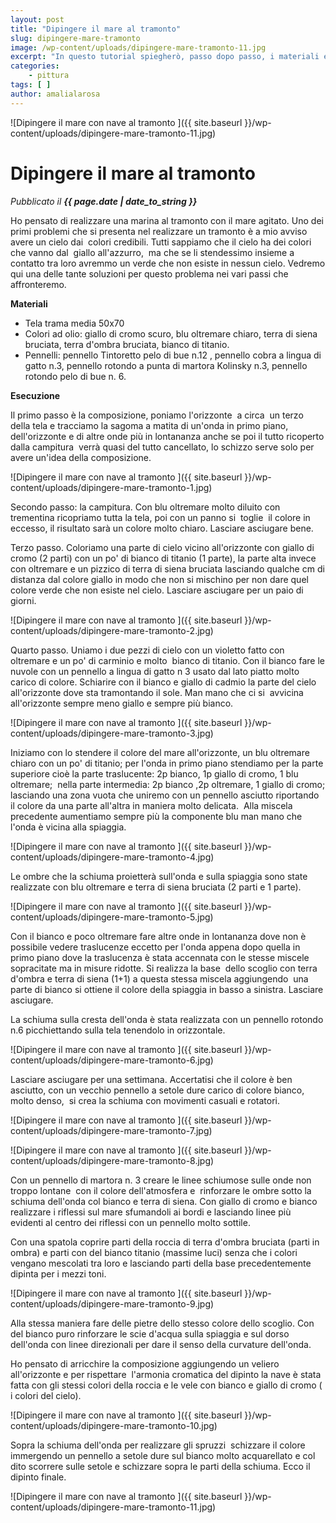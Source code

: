 ```yaml
---
layout: post
title: "Dipingere il mare al tramonto"
slug: dipingere-mare-tramonto
image: /wp-content/uploads/dipingere-mare-tramonto-11.jpg
excerpt: "In questo tutorial spiegherò, passo dopo passo, i materiali e la procedura per dipingere il mare al tramonto con onde e nave all'orizzonte."
categories:
    - pittura
tags: [ ]
author: amalialarosa
---
```


![Dipingere il mare con nave al tramonto ]({{ site.baseurl }}/wp-content/uploads/dipingere-mare-tramonto-11.jpg)

# Dipingere il mare al tramonto
_Pubblicato il **{{ page.date | date_to_string }}**_

Ho pensato di realizzare una marina al tramonto con il mare agitato. Uno dei primi problemi che si presenta nel realizzare un tramonto è a mio avviso avere un cielo dai  colori credibili. Tutti sappiamo che il cielo ha dei colori che vanno dal  giallo all'azzurro,  ma che se li stendessimo insieme a contatto tra loro avremmo un verde che non esiste in nessun cielo. Vedremo qui una delle tante soluzioni per questo problema nei vari passi che affronteremo.

**Materiali**

- Tela trama media 50x70
- Colori ad olio: giallo di cromo scuro, blu oltremare chiaro, terra di siena bruciata, terra d'ombra bruciata, bianco di titanio.
- Pennelli: pennello Tintoretto pelo di bue n.12 , pennello cobra a lingua di gatto n.3, pennello rotondo a punta di martora Kolinsky n.3, pennello rotondo pelo di bue n. 6.

**Esecuzione**

Il primo passo è la composizione, poniamo l'orizzonte  a circa  un terzo della tela e tracciamo la sagoma a matita di un'onda in primo piano, dell'orizzonte e di altre onde più in lontananza anche se poi il tutto ricoperto dalla campitura  verrà quasi del tutto cancellato, lo schizzo serve solo per avere un'idea della composizione.

![Dipingere il mare con nave al tramonto ]({{ site.baseurl }}/wp-content/uploads/dipingere-mare-tramonto-1.jpg)

Secondo passo: la campitura. Con blu oltremare molto diluito con trementina ricopriamo tutta la tela, poi con un panno si  toglie  il colore in eccesso, il risultato sarà un colore molto chiaro. Lasciare asciugare bene.

Terzo passo. Coloriamo una parte di cielo vicino all'orizzonte con giallo di cromo (2 parti) con un po' di bianco di titanio (1 parte), la parte alta invece con oltremare e un pizzico di terra di siena bruciata lasciando qualche cm di distanza dal colore giallo in modo che non si mischino per non dare quel colore verde che non esiste nel cielo. Lasciare asciugare per un paio di giorni.

![Dipingere il mare con nave al tramonto ]({{ site.baseurl }}/wp-content/uploads/dipingere-mare-tramonto-2.jpg)

Quarto passo. Uniamo i due pezzi di cielo con un violetto fatto con oltremare e un po' di carminio e molto  bianco di titanio. Con il bianco fare le nuvole con un pennello a lingua di gatto n 3 usato dal lato piatto molto carico di colore. Schiarire con il bianco e giallo di cadmio la parte del cielo all'orizzonte dove sta tramontando il sole. Man mano che ci si  avvicina all'orizzonte sempre meno giallo e sempre più bianco.

![Dipingere il mare con nave al tramonto ]({{ site.baseurl }}/wp-content/uploads/dipingere-mare-tramonto-3.jpg)

Iniziamo con lo stendere il colore del mare all'orizzonte, un blu oltremare chiaro con un po' di titanio; per l'onda in primo piano stendiamo per la parte superiore cioè la parte traslucente: 2p bianco, 1p giallo di cromo, 1 blu oltremare;  nella parte intermedia: 2p bianco ,2p oltremare, 1 giallo di cromo; lasciando una zona vuota che uniremo con un pennello asciutto riportando il colore da una parte all'altra in maniera molto delicata.  Alla miscela precedente aumentiamo sempre più la componente blu man mano che l'onda è vicina alla spiaggia.

![Dipingere il mare con nave al tramonto ]({{ site.baseurl }}/wp-content/uploads/dipingere-mare-tramonto-4.jpg)

Le ombre che la schiuma proietterà sull'onda e sulla spiaggia sono state realizzate con blu oltremare e terra di siena bruciata (2 parti e 1 parte).

![Dipingere il mare con nave al tramonto ]({{ site.baseurl }}/wp-content/uploads/dipingere-mare-tramonto-5.jpg)

Con il bianco e poco oltremare fare altre onde in lontananza dove non è possibile vedere traslucenze eccetto per l'onda appena dopo quella in primo piano dove la traslucenza è stata accennata con le stesse miscele sopracitate ma in misure ridotte. Si realizza la base  dello scoglio con terra d'ombra e terra di siena (1+1) a questa stessa miscela aggiungendo  una parte di bianco si ottiene il colore della spiaggia in basso a sinistra. Lasciare asciugare.

La schiuma sulla cresta dell'onda è stata realizzata con un pennello rotondo n.6 picchiettando sulla tela tenendolo in orizzontale.

![Dipingere il mare con nave al tramonto ]({{ site.baseurl }}/wp-content/uploads/dipingere-mare-tramonto-6.jpg)

Lasciare asciugare per una settimana. Accertatisi che il colore è ben asciutto, con un vecchio pennello a setole dure carico di colore bianco, molto denso,  si crea la schiuma con movimenti casuali e rotatori.

![Dipingere il mare con nave al tramonto ]({{ site.baseurl }}/wp-content/uploads/dipingere-mare-tramonto-7.jpg)

![Dipingere il mare con nave al tramonto ]({{ site.baseurl }}/wp-content/uploads/dipingere-mare-tramonto-8.jpg)

Con un pennello di martora n. 3 creare le linee schiumose sulle onde non troppo lontane  con il colore dell'atmosfera e  rinforzare le ombre sotto la schiuma dell'onda col bianco e terra di siena. Con giallo di cromo e bianco realizzare i riflessi sul mare sfumandoli ai bordi e lasciando linee più evidenti al centro dei riflessi con un pennello molto sottile.

Con una spatola coprire parti della roccia di terra d'ombra bruciata (parti in ombra) e parti con del bianco titanio (massime luci) senza che i colori vengano mescolati tra loro e lasciando parti della base precedentemente dipinta per i mezzi toni.

![Dipingere il mare con nave al tramonto ]({{ site.baseurl }}/wp-content/uploads/dipingere-mare-tramonto-9.jpg)

Alla stessa maniera fare delle pietre dello stesso colore dello scoglio. Con del bianco puro rinforzare le scie d'acqua sulla spiaggia e sul dorso dell'onda con linee direzionali per dare il senso della curvature dell'onda.

Ho pensato di arricchire la composizione aggiungendo un veliero all'orizzonte e per rispettare  l'armonia cromatica del dipinto la nave è stata fatta con gli stessi colori della roccia e le vele con bianco e giallo di cromo ( i colori del cielo).

![Dipingere il mare con nave al tramonto ]({{ site.baseurl }}/wp-content/uploads/dipingere-mare-tramonto-10.jpg)

Sopra la schiuma dell'onda per realizzare gli spruzzi  schizzare il colore immergendo un pennello a setole dure sul bianco molto acquarellato e col  dito scorrere sulle setole e schizzare sopra le parti della schiuma. Ecco il dipinto finale.

![Dipingere il mare con nave al tramonto ]({{ site.baseurl }}/wp-content/uploads/dipingere-mare-tramonto-11.jpg)
